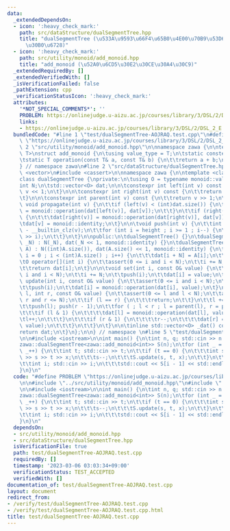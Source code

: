 ```yaml
---
data:
  _extendedDependsOn:
  - icon: ':heavy_check_mark:'
    path: src/dataStructure/dualSegmentTree.hpp
    title: "dualSegmentTree (\u533A\u9593\u66F4\u65B0\u4E00\u70B9\u53D6\u5F97\u30BB\
      \u30B0\u6728)"
  - icon: ':heavy_check_mark:'
    path: src/utility/monoid/add_monoid.hpp
    title: "add_monoid (\u52A0\u6CD5\u30E2\u30CE\u30A4\u30C9)"
  _extendedRequiredBy: []
  _extendedVerifiedWith: []
  _isVerificationFailed: false
  _pathExtension: cpp
  _verificationStatusIcon: ':heavy_check_mark:'
  attributes:
    '*NOT_SPECIAL_COMMENTS*': ''
    PROBLEM: https://onlinejudge.u-aizu.ac.jp/courses/library/3/DSL/2/DSL_2_E
    links:
    - https://onlinejudge.u-aizu.ac.jp/courses/library/3/DSL/2/DSL_2_E
  bundledCode: "#line 1 \"test/dualSegmentTree-AOJRAQ.test.cpp\"\n#define PROBLEM\
    \ \"https://onlinejudge.u-aizu.ac.jp/courses/library/3/DSL/2/DSL_2_E\"\n\n#line\
    \ 2 \"src/utility/monoid/add_monoid.hpp\"\n\nnamespace zawa {\n\ntemplate <class\
    \ T>\nstruct add_monoid {\n\tusing value_type = T;\n\tstatic constexpr T identity{};\n\
    \tstatic T operation(const T& a, const T& b) {\n\t\treturn a + b;\n\t}\n};\n\n\
    } // namespace zawa\n#line 2 \"src/dataStructure/dualSegmentTree.hpp\"\n\n#include\
    \ <vector>\n#include <cassert>\n\nnamespace zawa {\n\ntemplate <class monoid>\n\
    class dualSegmentTree {\nprivate:\n\tusing O = typename monoid::value_type;\n\t\
    int N;\n\tstd::vector<O> dat;\n\n\tconstexpr int left(int v) const {\n\t\treturn\
    \ v << 1;\n\t}\n\n\tconstexpr int right(int v) const {\n\t\treturn v << 1 | 1;\n\
    \t}\n\n\tconstexpr int parent(int v) const {\n\t\treturn v >> 1;\n\t}\n\n\tinline\
    \ void propagate(int v) {\n\t\tif (left(v) < (int)dat.size()) {\n\t\t\tdat[left(v)]\
    \ = monoid::operation(dat[left(v)], dat[v]);\n\t\t}\n\t\tif (right(v) < (int)dat.size())\
    \ {\n\t\t\tdat[right(v)] = monoid::operation(dat[right(v)], dat[v]);\n\t\t}\n\t\
    \tdat[v] = monoid::identity;\n\t}\n\n\tvoid push(int v) {\n\t\tint height = 31\
    \ - __builtin_clz(v);\n\t\tfor (int i = height ; i >= 1 ; i--) {\n\t\t\tpropagate(v\
    \ >> i);\n\t\t}\n\t}\n\npublic:\n\tdualSegmentTree() {}\n\tdualSegmentTree(int\
    \ _N) : N(_N), dat(_N << 1, monoid::identity) {}\n\tdualSegmentTree(const std::vector<O>&\
    \ A) : N((int)A.size()), dat(A.size() << 1, monoid::identity) {\n\t\tfor (int\
    \ i = 0 ; i < (int)A.size() ; i++) {\n\t\t\tdat[i + N] = A[i];\n\t\t}\n\t}\n\n\
    \tO operator[](int i) {\n\t\tassert(0 <= i and i < N);\n\t\ti += N;\n\t\tpush(i);\n\
    \t\treturn dat[i];\n\t}\n\n\tvoid set(int i, const O& value) {\n\t\tassert(0 <=\
    \ i and i < N);\n\t\ti += N;\n\t\tpush(i);\n\t\tdat[i] = value;\n\t}\n\n\tvoid\
    \ update(int i, const O& value) {\n\t\tassert(0 <= i and i < N);\n\t\ti += N;\n\
    \t\tpush(i);\n\t\tdat[i] = monoid::operation(dat[i], value);\n\t}\n\n\tvoid update(int\
    \ l, int r, const O& value) {\n\t\tassert(0 <= l and l < N);\n\t\tassert(l <=\
    \ r and r <= N);\n\t\tif (l == r) {\n\t\t\treturn;\n\t\t}\n\t\tl += N; r += N;\n\
    \t\tpush(l); push(r - 1);\n\t\tfor ( ; l < r ; l = parent(l), r = parent(r)) {\n\
    \t\t\tif (l & 1) {\n\t\t\t\tdat[l] = monoid::operation(dat[l], value);\n\t\t\t\
    \tl++;\n\t\t\t}\n\t\t\tif (r & 1) {\n\t\t\t\tr--;\n\t\t\t\tdat[r] = monoid::operation(dat[r],\
    \ value);\n\t\t\t}\n\t\t}\n\t}\n\n\tinline std::vector<O> _dat() const {\n\t\t\
    return dat;\n\t}\n};\n\n} // namespace \n#line 5 \"test/dualSegmentTree-AOJRAQ.test.cpp\"\
    \n\n#include <iostream>\n\nint main() {\n\tint n, q; std::cin >> n >> q;\t\n\t\
    zawa::dualSegmentTree<zawa::add_monoid<int>> S(n);\n\tfor (int _ = 0 ; _ < q ;\
    \ _++) {\n\t\tint t; std::cin >> t;\n\t\tif (t == 0) {\n\t\t\tint s, t, x; std::cin\
    \ >> s >> t >> x;\n\t\t\ts--;\n\t\t\tS.update(s, t, x);\n\t\t}\n\t\telse {\n\t\
    \t\tint i; std::cin >> i;\n\t\t\tstd::cout << S[i - 1] << std::endl;\n\t\t}\n\t\
    }\n}\n"
  code: "#define PROBLEM \"https://onlinejudge.u-aizu.ac.jp/courses/library/3/DSL/2/DSL_2_E\"\
    \n\n#include \"../src/utility/monoid/add_monoid.hpp\"\n#include \"../src/dataStructure/dualSegmentTree.hpp\"\
    \n\n#include <iostream>\n\nint main() {\n\tint n, q; std::cin >> n >> q;\t\n\t\
    zawa::dualSegmentTree<zawa::add_monoid<int>> S(n);\n\tfor (int _ = 0 ; _ < q ;\
    \ _++) {\n\t\tint t; std::cin >> t;\n\t\tif (t == 0) {\n\t\t\tint s, t, x; std::cin\
    \ >> s >> t >> x;\n\t\t\ts--;\n\t\t\tS.update(s, t, x);\n\t\t}\n\t\telse {\n\t\
    \t\tint i; std::cin >> i;\n\t\t\tstd::cout << S[i - 1] << std::endl;\n\t\t}\n\t\
    }\n}\n"
  dependsOn:
  - src/utility/monoid/add_monoid.hpp
  - src/dataStructure/dualSegmentTree.hpp
  isVerificationFile: true
  path: test/dualSegmentTree-AOJRAQ.test.cpp
  requiredBy: []
  timestamp: '2023-03-06 03:03:34+09:00'
  verificationStatus: TEST_ACCEPTED
  verifiedWith: []
documentation_of: test/dualSegmentTree-AOJRAQ.test.cpp
layout: document
redirect_from:
- /verify/test/dualSegmentTree-AOJRAQ.test.cpp
- /verify/test/dualSegmentTree-AOJRAQ.test.cpp.html
title: test/dualSegmentTree-AOJRAQ.test.cpp
---
```

